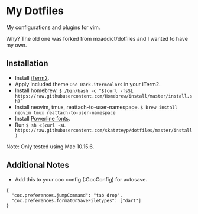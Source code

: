 # My Dotfiles

My configurations and plugins for vim.

Why? The old one was forked from mxaddict/dotfiles and I wanted to have my own.

## Installation

- Install [iTerm2](https://www.iterm2.com/). 
- Apply included theme `One Dark.itermcolors` in your iTerm2.
- Install homebrew. `$ /bin/bash -c "$(curl -fsSL https://raw.githubusercontent.com/Homebrew/install/master/install.sh)”`
- Install neovim, tmux, reattach-to-user-namespace. `$ brew install neovim tmux reattach-to-user-namespace`
- Install [Powerline fonts](http://github.com/powerline/fonts).
- Run `$ sh <(curl -sL https://raw.githubusercontent.com/skatzteyp/dotfiles/master/install)`

Note: Only tested using Mac 10.15.6.

## Additional Notes

- Add this to your coc config (:CocConfig) for autosave.
```
{
  "coc.preferences.jumpCommand": "tab drop",
  "coc.preferences.formatOnSaveFiletypes": ["dart"]
}
```
